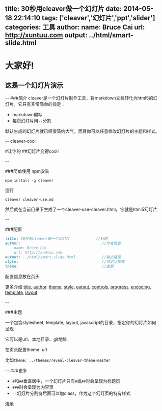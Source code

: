 title: 30秒用cleaver做一个幻灯片
date: 2014-05-18 22:14:10
tags: ['cleaver','幻灯片','ppt','slider']
categories: 工具
author:
    name: Bruce Cai
    url: http://xuntuu.com
output: ../html/smart-slide.html
-----------------------------

#  大家好!
## 这是一个幻灯片演示

--
###简介
cleaver是一个幻灯片制作工具，将markdown文档转化为html5的幻灯片，它只有非常简单的规定：
+ markdown编写
+ 每页幻灯片用`--`分割

默认生成的幻灯片就已经很简约大气，而且你可以任意修改幻灯片的主题和样式。

<style type="text/css">
	.cleaver-cool{
		color: #66D9EF;
		background-image: url('../images/201401/cleaver-cool.jpg');
	}
</style>

-- cleaver-cool

#让你的
##幻灯片变得cool!

--

###简单使用
npm安装

`npm install -g cleaver`

运行

`cleaver cleaver-use.md`

然后就在当前目录下生成了一个cleaver-use-cleaver.html，它就是html5幻灯片

--

###配置
```markdown
title: 30秒用cleaver做一个幻灯片            //标题
author:									    //作者信息
    name: Bruce Cai
    url: http://xuntuu.com
output: ../html/smart-slide.html            //输出路径
style:                                      //自定义样式
theme:                                      //主题
```
配置信息放在页头

更多介绍:[title](https://github.com/jdan/cleaver/blob/master/docs/options.md#title), [author](https://github.com/jdan/cleaver/blob/master/docs/options.md#author), [theme](https://github.com/jdan/cleaver/blob/master/docs/options.md#theme), [style](https://github.com/jdan/cleaver/blob/master/docs/options.md#style), [output](https://github.com/jdan/cleaver/blob/master/docs/options.md#output), [controls](https://github.com/jdan/cleaver/blob/master/docs/options.md#controls), [progress](https://github.com/jdan/cleaver/blob/master/docs/options.md#progress), [encoding](https://github.com/jdan/cleaver/blob/master/docs/options.md#encoding), [template](https://github.com/jdan/cleaver/blob/master/docs/options.md#template), [layout](https://github.com/jdan/cleaver/blob/master/docs/options.md#layout)

--

###主题

一个包含stylesheet, template, layout, javascript的目录，指定你的幻灯片如何呈现

它可以是url、本地目录、git地址

在页头配置theme: url

比如`theme: ../themes/reveal-cleaver-theme-master`

--
###更多
+ `#`和`##`垂直居中，一个幻灯片只有`#`或`##`时会呈现为标题页
+ `###`时会呈现为内容页
+ `--`幻灯片分割符后面可以加class，作为这个幻灯页的特有样式

[演示](/html/smart-slide.html)
